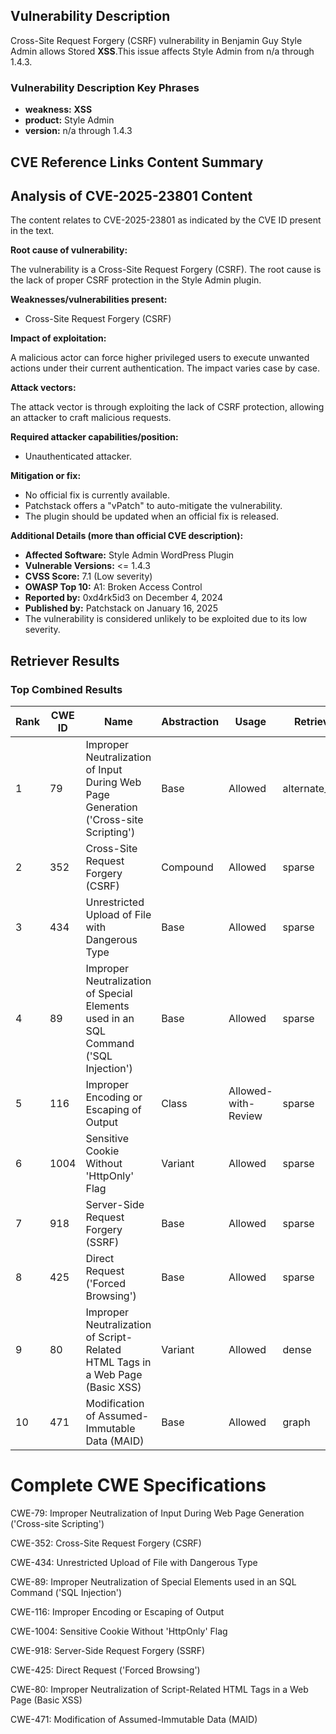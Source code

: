 ## Vulnerability Description
Cross-Site Request Forgery (CSRF) vulnerability in Benjamin Guy Style Admin allows Stored **XSS**.This issue affects Style Admin from n/a through 1.4.3.

### Vulnerability Description Key Phrases
- **weakness:** **XSS**
- **product:** Style Admin
- **version:** n/a through 1.4.3

## CVE Reference Links Content Summary
## Analysis of CVE-2025-23801 Content

The content relates to CVE-2025-23801 as indicated by the CVE ID present in the text.

**Root cause of vulnerability:**

The vulnerability is a Cross-Site Request Forgery (CSRF). The root cause is the lack of proper CSRF protection in the Style Admin plugin.

**Weaknesses/vulnerabilities present:**

*   Cross-Site Request Forgery (CSRF)

**Impact of exploitation:**

A malicious actor can force higher privileged users to execute unwanted actions under their current authentication. The impact varies case by case.

**Attack vectors:**

The attack vector is through exploiting the lack of CSRF protection, allowing an attacker to craft malicious requests.

**Required attacker capabilities/position:**

*   Unauthenticated attacker.

**Mitigation or fix:**

*   No official fix is currently available.
*   Patchstack offers a "vPatch" to auto-mitigate the vulnerability.
*   The plugin should be updated when an official fix is released.

**Additional Details (more than official CVE description):**

*   **Affected Software:** Style Admin WordPress Plugin
*   **Vulnerable Versions:** <= 1.4.3
*   **CVSS Score:** 7.1 (Low severity)
*   **OWASP Top 10:** A1: Broken Access Control
*   **Reported by:** 0xd4rk5id3 on December 4, 2024
*   **Published by:** Patchstack on January 16, 2025
*   The vulnerability is considered unlikely to be exploited due to its low severity.

## Retriever Results

### Top Combined Results

| Rank | CWE ID | Name | Abstraction | Usage  | Retrievers | Individual Scores |
|------|--------|------|-------------|-------|------------|-------------------|
| 1 | 79 | Improper Neutralization of Input During Web Page Generation ('Cross-site Scripting') | Base | Allowed | alternate_terms | 1.000 |
| 2 | 352 | Cross-Site Request Forgery (CSRF) | Compound | Allowed | sparse | 0.197 |
| 3 | 434 | Unrestricted Upload of File with Dangerous Type | Base | Allowed | sparse | 0.148 |
| 4 | 89 | Improper Neutralization of Special Elements used in an SQL Command ('SQL Injection') | Base | Allowed | sparse | 0.145 |
| 5 | 116 | Improper Encoding or Escaping of Output | Class | Allowed-with-Review | sparse | 0.145 |
| 6 | 1004 | Sensitive Cookie Without 'HttpOnly' Flag | Variant | Allowed | sparse | 0.144 |
| 7 | 918 | Server-Side Request Forgery (SSRF) | Base | Allowed | sparse | 0.141 |
| 8 | 425 | Direct Request ('Forced Browsing') | Base | Allowed | sparse | 0.129 |
| 9 | 80 | Improper Neutralization of Script-Related HTML Tags in a Web Page (Basic XSS) | Variant | Allowed | dense | 0.549 |
| 10 | 471 | Modification of Assumed-Immutable Data (MAID) | Base | Allowed | graph | 0.003 |



# Complete CWE Specifications

CWE-79: Improper Neutralization of Input During Web Page Generation ('Cross-site Scripting')

CWE-352: Cross-Site Request Forgery (CSRF)

CWE-434: Unrestricted Upload of File with Dangerous Type

CWE-89: Improper Neutralization of Special Elements used in an SQL Command ('SQL Injection')

CWE-116: Improper Encoding or Escaping of Output

CWE-1004: Sensitive Cookie Without 'HttpOnly' Flag

CWE-918: Server-Side Request Forgery (SSRF)

CWE-425: Direct Request ('Forced Browsing')

CWE-80: Improper Neutralization of Script-Related HTML Tags in a Web Page (Basic XSS)

CWE-471: Modification of Assumed-Immutable Data (MAID)